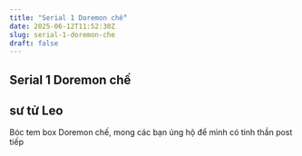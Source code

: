 ```yaml
---
title: "Serial 1 Doremon chế"
date: 2025-06-12T11:52:30Z
slug: serial-1-doremon-che
draft: false
---
```


## Serial 1 Doremon chế

## sư tử Leo

Bóc tem box Doremon chế, mong các bạn ủng hộ để mình có tinh thần post tiếp